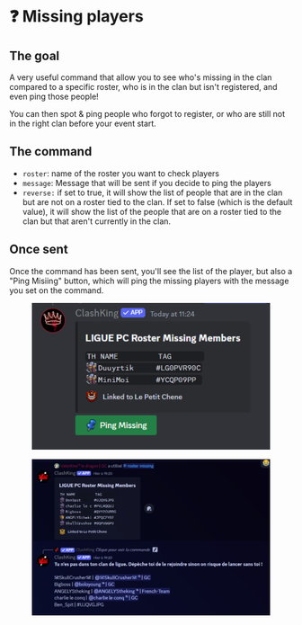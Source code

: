 # ❓ Missing players

## The goal

A very useful command that allow you to see who's missing in the clan compared to a specific roster, who is in the clan but isn't registered, and even ping those people!

You can then spot & ping people who forgot to register, or who are still not in the right clan before your event start.

## The command

* `roster`: name of the roster you want to check players
* `message`: Message that will be sent if you decide to ping the players
* `reverse:` if set to true, it will show the list of people that are in the clan but are not on a roster tied to the clan. If set to false (which is the default value), it will show the list of the people that are on a roster tied to the clan but that aren't currently in the clan.

## Once sent

Once the command has been sent, you'll see the list of the player, but also a "Ping Misiing" button, which will ping the missing players with the message you set on the command.

<figure><img src="../../.gitbook/assets/image (10) (1).png" alt=""><figcaption></figcaption></figure>

<figure><img src="../../.gitbook/assets/image (112).png" alt=""><figcaption></figcaption></figure>
